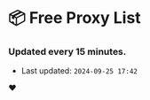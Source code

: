 # :package: Free Proxy List
### Updated every 15 minutes.

- Last updated: `2024-09-25 17:42`

:heart:
